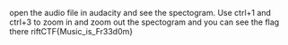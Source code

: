 open the audio file in audacity and see the spectogram. Use ctrl+1 and ctrl+3 to zoom in and zoom out the spectogram and you can see the flag there riftCTF{Music_is_Fr33d0m}
